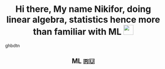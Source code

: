 <h1 align="center">Hi there, My name <b>Nikifor</b>, doing linear algebra, statistics hence more than familiar with ML </a> 
<img src="https://github.com/blackcater/blackcater/raw/main/images/Hi.gif" height="32"/></h1>
<p>
  ghbdtn
</p>

<h2 align="center">ML 🇷🇺</h2>

<!--
**Nikifor01/Nikifor01** is a ✨ _special_ ✨ repository because its `README.md` (this file) appears on your GitHub profile.

Here are some ideas to get you started:

- 🔭 I’m currently working on ...
- 🌱 I’m currently learning ...
- 👯 I’m looking to collaborate on ...
- 🤔 I’m looking for help with ...
- 💬 Ask me about ...
- 📫 How to reach me: ...
- 😄 Pronouns: ...
- ⚡ Fun fact: ...
-->
